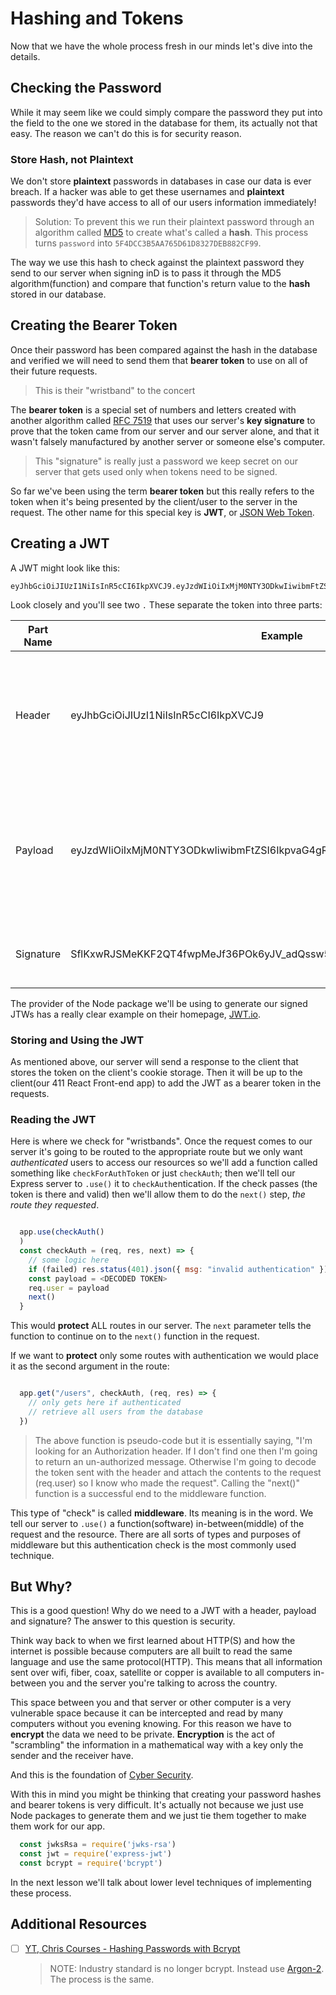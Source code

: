 # Hashing and Tokens

Now that we have the whole process fresh in our minds let's dive into the details.

## Checking the Password

While it may seem like we could simply compare the password they put into the field to the one we stored in the database for them, its actually not that easy. The reason we can't do this is for security reason.

### Store Hash, not Plaintext

We don't store **plaintext** passwords in databases in case our data is ever breach. If a hacker was able to get these usernames and **plaintext** passwords they'd have access to all of our users information immediately!

  > Solution: To prevent this we run their plaintext password through an algorithm called [MD5](https://en.wikipedia.org/wiki/MD5) to create what's called a **hash**. This process turns `password` into `5F4DCC3B5AA765D61D8327DEB882CF99`.

The way we use this hash to check against the plaintext password they send to our server when signing inD is to pass it through the MD5 algorithm(function) and compare that function's return value to the **hash** stored in our database.

## Creating the Bearer Token

Once their password has been compared against the hash in the database and verified we will need to send them that **bearer token** to use on all of their future requests.
  
  > This is their "wristband" to the concert
  
The **bearer token** is a special set of numbers and letters created with another algorithm called [RFC 7519](https://docs.authlib.org/en/latest/specs/rfc7519.html) that uses our server's **key signature** to prove that the token came from our server and our server alone, and that it wasn't falsely manufactured by another server or someone else's computer.

  > This "signature" is really just a password we keep secret on our server that gets used only when tokens need to be signed.

So far we've been using the term **bearer token** but this really refers to the token when it's being presented by the client/user to the server in the request. The other name for this special key is **JWT**, or [JSON Web Token](https://en.wikipedia.org/wiki/JSON_Web_Token).

## Creating a JWT

A JWT might look like this:

```console
eyJhbGciOiJIUzI1NiIsInR5cCI6IkpXVCJ9.eyJzdWIiOiIxMjM0NTY3ODkwIiwibmFtZSI6IkpvaG4gRG9lIiwiaWF0IjoxNTE2MjM5MDIyfQ.SflKxwRJSMeKKF2QT4fwpMeJf36POk6yJV_adQssw5c
```

Look closely and you'll see two `.` These separate the token into three parts:

| Part Name | Example | Definition |
| - | - | - |
| Header | eyJhbGciOiJIUzI1NiIsInR5cCI6IkpXVCJ9 | includes information about the `type`, as in JWT, and the algorithm, `alg`, used to created it. |
| Payload | eyJzdWIiOiIxMjM0NTY3ODkwIiwibmFtZSI6IkpvaG4gRG9lIiwiaWF0IjoxNTE2MjM5MDIyfQ | the actual data stored in it, like the `username` & `iat` (issued at) which tells the time the token was issued. |
| Signature | SflKxwRJSMeKKF2QT4fwpMeJf36POk6yJV_adQssw5c | contains the hash of our server's key |

The provider of the Node package we'll be using to generate our signed JTWs has a really clear example on their homepage, [JWT.io](https://jwt.io/).

### Storing and Using the JWT

As mentioned above, our server will send a response to the client that stores the token on the client's cookie storage. Then it will be up to the client(our 411 React Front-end app) to add the JWT as a bearer token in the requests.

### Reading the JWT

Here is where we check for "wristbands". Once the request comes to our server it's going to be routed to the appropriate route but we only want *authenticated* users to access our resources so we'll add a function called something like `checkForAuthToken` or just `checkAuth`; then we'll tell our Express server to `.use()` it to `checkAuth`entication. If the check passes (the token is there and valid) then we'll allow them to do the `next()` step, *the route they requested*.

```javascript

  app.use(checkAuth()
  )
  const checkAuth = (req, res, next) => {
    // some logic here
    if (failed) res.status(401).json({ msg: "invalid authentication" })
    const payload = <DECODED TOKEN>
    req.user = payload
    next()
  }
```

This would **protect** ALL routes in our server. The `next` parameter tells the function to continue on to the `next()` function in the request.

If we want to **protect** only some routes with authentication we would place it as the second argument in the route:

```javascript

  app.get("/users", checkAuth, (req, res) => {
    // only gets here if authenticated
    // retrieve all users from the database
  })
```

  > The above function is pseudo-code but it is essentially saying, "I'm looking for an Authorization header. If I don't find one then I'm going to return an un-authorized message. Otherwise I'm going to decode the token sent with the header and attach the contents to the request (req.user) so I know who made the request". Calling the "next()" function is a successful end to the middleware function.

This type of "check" is called **middleware**. Its meaning is in the word. We tell our server to `.use()` a function(software) in-between(middle) of the request and the resource. There are all sorts of types and purposes of middleware but this authentication check is the most commonly used technique.

## But Why?

This is a good question! Why do we need to a JWT with a header, payload and signature? The answer to this question is security.

Think way back to when we first learned about HTTP(S) and how the internet is possible because computers are all built to read the same language and use the same protocol(HTTP). This means that all information sent over wifi, fiber, coax, satellite or copper is available to all computers in-between you and the server you're talking to across the country.

This space between you and that server or other computer is a very vulnerable space because it can be intercepted and read by many computers without you evening knowing. For this reason we have to **encrypt** the data we need to be private. **Encryption** is the act of "scrambling" the information in a mathematical way with a key only the sender and the receiver have.

And this is the foundation of [Cyber Security](https://en.wikipedia.org/wiki/Computer_security).

With this in mind you might be thinking that creating your password hashes and bearer tokens is very difficult. It's actually not because we just use Node packages to generate them and we just tie them together to make them work for our app.

```javascript
  const jwksRsa = require('jwks-rsa')
  const jwt = require('express-jwt')
  const bcrypt = require('bcrypt')
```

In the next lesson we'll talk about lower level techniques of implementing these process.

## Additional Resources

- [ ] [YT, Chris Courses - Hashing Passwords with Bcrypt](https://youtu.be/lMSM-95XH2E)

  > NOTE: Industry standard is no longer bcrypt. Instead use [Argon-2](https://www.npmjs.com/package/argon2). The process is the same.